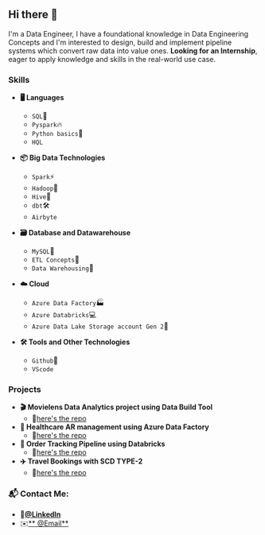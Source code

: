 ## Hi there 👋

I'm a Data Engineer, I have a foundational knowledge in Data Engineering Concepts and I'm interested to design, build and implement pipeline systems which convert raw data into value ones.
**Looking for an Internship**, eager to apply knowledge and skills in the real-world use case.

### Skills
- **🖥 Languages** <br>
   - `SQL`🐘
   - `Pyspark`🔥
   - `Python basics`🐍
   - `HQL`

- **📦 Big Data Technologies** <br>
   - `Spark`⚡
   - `Hadoop`🐘
   - `Hive`🍯
   - `dbt`🛠️
   - `Airbyte`

- **🗃️ Database and Datawarehouse**
   - `MySQL`🐬
   - `ETL Concepts`🔄
   - `Data Warehousing`🏢
 
- **☁️ Cloud**
   - `Azure Data Factory`🏭
   - `Azure Databricks`💻
   - `Azure Data Lake Storage account Gen 2`🌊
 
 - **🛠️ Tools and Other Technologies**
   - `Github`🐙
   - `VScode`

### Projects
- **🎬 Movielens Data Analytics project using Data Build Tool**
   - 📂[here's the repo](https://github.com/VishaK-N/movielens_analytics_dbt.git)
- **🏥 Healthcare AR management using Azure Data Factory**
   - 📂[here's the repo](https://github.com/VishaK-N/adf_project.git)
- **🛒 Order Tracking Pipeline using Databricks**
   - 📂[here's the repo](https://github.com/VishaK-N/event_driven_incremental_loading.git)
- **✈️ Travel Bookings with SCD TYPE-2**
   - 📂[here's the repo](https://github.com/VishaK-N/dbx_SCD_project.git)

### 📬 Contact Me:
   - 💼[**@LinkedIn**](linkedin.com/in/vishak-n)
   - ✉️[** @Email**](vishaknatarajan.n@gmail.com)
  


